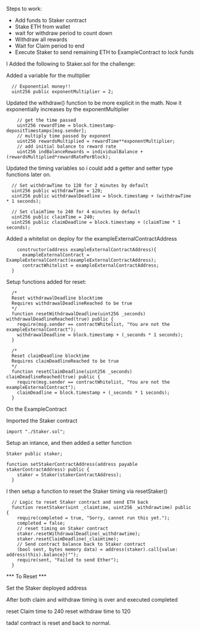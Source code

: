 

Steps to work:

- Add funds to Staker contract
- Stake ETH from wallet
- wait for withdraw period to count down
- Withdraw all rewards
- Wait for Claim period to end
- Execute Staker to send remaining ETH to ExampleContract to lock funds


I Added the following to Staker.sol for the challenge:


Added a variable for the multiplier
```
  // Exponential money!!
  uint256 public exponentMultiplier = 2;
```

Updated the withdraw() function to be more explicit in the math.
  Now it exponentially increases by the exponentMultiplier
```
    // get the time passed
    uint256 rewardTime = block.timestamp-depositTimestamps[msg.sender];
    // multiply time passed by exponent
    uint256 rewardsMultiplied = rewardTime**exponentMultiplier;
    // add initial balance to reward rate
    uint256 indBalanceRewards = individualBalance + (rewardsMultiplied*rewardRatePerBlock);
```

Updated the timing variables so i could add a getter and setter type functions later on.
```
  // Set withdrawTime to 120 for 2 minutes by default
  uint256 public withdrawTime = 120;
  uint256 public withdrawalDeadline = block.timestamp + (withdrawTime * 1 seconds);

  // Set claimTime to 240 for 4 minutes by default
  uint256 public claimTime = 240;
  uint256 public claimDeadline = block.timestamp + (claimTime * 1 seconds);
```

Added a whitelist on deploy for the exampleExternalContractAddress
```
    constructor(address exampleExternalContractAddress){
      exampleExternalContract = ExampleExternalContract(exampleExternalContractAddress);
      contractWhitelist = exampleExternalContractAddress;
  }
```

Setup functions added for reset:
```
  /*
  Reset withdrawalDeadline blocktime
  Requires withdrawalDeadlineReached to be true
  */
  function resetWithdrawalDeadline(uint256 _seconds) withdrawalDeadlineReached(true) public {
    require(msg.sender == contractWhitelist, "You are not the exampleExternalContract");
    withdrawalDeadline = block.timestamp + (_seconds * 1 seconds);
  }

  /*
  Reset claimDeadline blocktime
  Requires claimDeadlineReached to be true
  */
  function resetClaimDeadline(uint256 _seconds) claimDeadlineReached(true) public {
    require(msg.sender == contractWhitelist, "You are not the exampleExternalContract");
    claimDeadline = block.timestamp + (_seconds * 1 seconds);
  }
```

On the ExampleContract

Imported the Staker contract
```
import "./Staker.sol";
```

Setup an intance, and then added a setter function
```
Staker public staker;

function setStakerContractAddress(address payable stakerContractAddress) public {
    staker = Staker(stakerContractAddress);
  }

```

I then setup a function to reset the Staker timing via resetStaker()
```
  // Logic to reset Staker contract and send ETH back
  function resetStaker(uint _claimtime, uint256 _withdrawtime) public {
    require(completed = true, "Sorry, cannot run this yet.");
    completed = false;
    // reset timing on Staker contract
    staker.resetWithdrawalDeadline(_withdrawtime);
    staker.resetClaimDeadline(_claimtime);
    // Send contract balance back to Staker contract
    (bool sent, bytes memory data) = address(staker).call{value: address(this).balance}("");
    require(sent, "Failed to send Ether");
  }

```

*** To Reset ***

Set the Staker deployed address

After both claim and withdraw timing is over and executed completed

reset Claim time to 240
reset withdraw time to 120

tada! contract is reset and back to normal.





